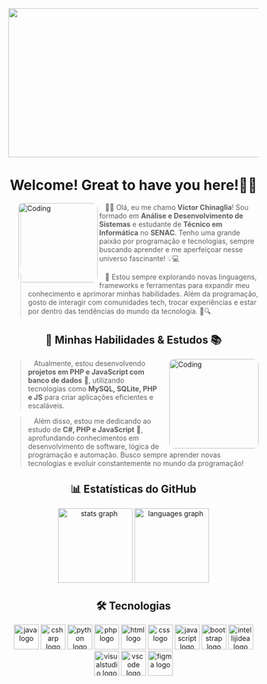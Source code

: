 <img align="center" width="1200" height="300" src="https://i.pinimg.com/1200x/14/f9/21/14f9212fb5cd8b566ac66fd12d7e225b.jpg">

<h1 align="center">Welcome! Great to have you here!👨‍💻</h1>

<img align="left" alt="Coding" width="160" 
     src="https://github.com/user-attachments/assets/721eb6ca-c4ca-4ecf-94cc-616ad37c979a" 
     style= "margin-left: 20px; border-radius: 10px;">

<p align="left">
    <blockquote>
        &nbsp;&nbsp;&nbsp;🖐🏼 Olá, eu me chamo <strong>Victor Chinaglia</strong>! Sou formado em <strong>Análise e Desenvolvimento de Sistemas</strong> e estudante de <strong>Técnico em Informática</strong> no <strong>SENAC</strong>. Tenho uma grande paixão por programação e tecnologias, sempre buscando aprender e me aperfeiçoar nesse universo fascinante! 💡💻  
    </blockquote>
</p>

<p align="left">
    <blockquote>
        &nbsp;&nbsp;&nbsp;🚀 Estou sempre explorando novas linguagens, frameworks e ferramentas para expandir meu conhecimento e aprimorar minhas habilidades. Além da programação, gosto de interagir com comunidades tech, trocar experiências e estar por dentro das tendências do mundo da tecnologia. 📖🔍  
    </blockquote>
</p>


<section id="conhecimento">
  <div align="center">
    <h1>🚀 Minhas Habilidades & Estudos 📚</h1>
  </div>

  <img align="right" alt="Coding" width="180" 
       src="https://i.pinimg.com/originals/28/e6/e1/28e6e16b4eee580edadfc42452bc9d74.gif" 
       style="border-radius: 10px; margin-left: 20px; float: right;">

<p align="left">
  <blockquote>
    &nbsp;&nbsp;&nbsp;Atualmente, estou desenvolvendo <strong>projetos em PHP e JavaScript com banco de dados</strong> 📀, utilizando tecnologias como <strong>MySQL, SQLite, PHP e JS</strong> para criar aplicações eficientes e escaláveis.  
  </blockquote>
</p>

<p align="left">
  <blockquote>
    &nbsp;&nbsp;&nbsp;Além disso, estou me dedicando ao estudo de <strong>C#, PHP e JavaScript</strong> 🚀, aprofundando conhecimentos em desenvolvimento de software, lógica de programação e automação. Busco sempre aprender novas tecnologias e evoluir constantemente no mundo da programação!  
  </blockquote>
</p>

<h1 align="center">📊 Estatísticas do GitHub</h1>
<div align="center">
  <img src="https://github-readme-stats.vercel.app/api?username=chinagliadev&hide_title=false&hide_rank=false&show_icons=true&include_all_commits=true&count_private=true&disable_animations=false&theme=dracula&locale=en&hide_border=false&order=1" height="150" alt="stats graph"  />
  <img src="https://github-readme-stats.vercel.app/api/top-langs?username=chinagliadev&locale=en&hide_title=false&layout=compact&card_width=320&langs_count=5&theme=dracula&hide_border=false&order=2" height="150" alt="languages graph"  />
</div>

<h1 align="center">🛠️ Tecnologias</h1>
<div align="center">
  <img src="https://skillicons.dev/icons?i=java" height="50" alt="java logo" />
  <img src="https://skillicons.dev/icons?i=cs" height="50" alt="csharp logo" />
  <img src="https://skillicons.dev/icons?i=py" height="50" alt="python logo" />
  <img src="https://skillicons.dev/icons?i=php" height="50" alt="php logo" />
  <img src="https://skillicons.dev/icons?i=html" height="50" alt="html logo" />
  <img src="https://skillicons.dev/icons?i=css" height="50" alt="css logo" />
  <img src="https://skillicons.dev/icons?i=js" height="50" alt="javascript logo" />
  <img src="https://skillicons.dev/icons?i=bootstrap" height="50" alt="bootstrap logo" />
  <img src="https://skillicons.dev/icons?i=idea" height="50" alt="intellijidea logo" />
  <img src="https://skillicons.dev/icons?i=visualstudio" height="50" alt="visualstudio logo" />
  <img src="https://skillicons.dev/icons?i=vscode" height="50" alt="vscode logo" />
  <img src="https://skillicons.dev/icons?i=figma" height="50" alt="figma logo" />
</div>





